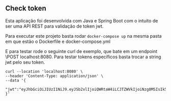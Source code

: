 ## Check token
Esta aplicação foi desenvolvida com Java e Spring Boot com o intuito de ser uma API REST para validação de token jwt. 

Para executar este projeto basta rodar ```docker-compose up``` na mesma pasta em que estão o Dockerfile e docker-compose.yml

E para testar rode o seguinte curl de exemplo, que bate em um endpoint \POST localhost:8080. Para testar tokens específicos basta trocar a string jwt pelo seu token.

```
curl --location 'localhost:8080' \
--header 'Content-Type: application/json' \
--data '{
    "jwt":"eyJhbGciOiJIUzI1NiJ9.eyJSb2xlIjoiQWRtaW4iLCJTZWVkIjoiNzg0MSIsIk5hbWUiOiJUb25pbmhvIEFyYXVqbyJ9.QY05sIjtrcJnP533kQNk8QXcaleJ1Q01jWY_ZzIZuAg"
}'
```
